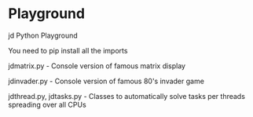 # Playground
jd Python Playground

You need to pip install all the imports

jdmatrix.py     -   Console version of famous matrix display

jdinvader.py    -   Console version of famous 80's invader game

jdthread.py, jdtasks.py    -   Classes to automatically solve tasks per threads spreading over all CPUs
